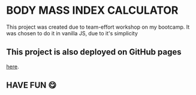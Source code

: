 # BODY MASS INDEX CALCULATOR

This project was created due to team-effort workshop on my bootcamp.
It was chosen to do it in vanilla JS, due to it's simplicity

## This project is also deployed on GitHub pages

[here](https://bartasd.github.io/bmi_calc/).

## HAVE FUN :yum:
